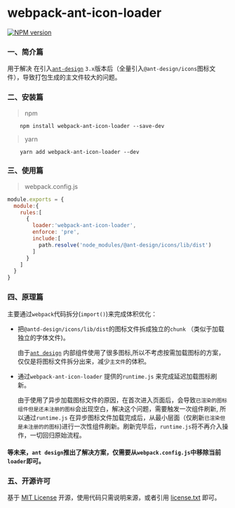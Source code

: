 ﻿# webpack-ant-icon-loader

[![NPM version][npm-image]][npm-url]


### 一、简介篇

用于解决 在引入[`ant-design`](https://ant-design.gitee.io/index-cn) `3.x`版本后（全量引入`@ant-design/icons`图标文件），导致打包生成的主文件较大的问题。


### 二、安装篇

> npm

```shell
    npm install webpack-ant-icon-loader --save-dev
```

> yarn

```shell
    yarn add webpack-ant-icon-loader --dev
```
     

### 三、使用篇

> webpack.config.js

```js
module.exports = {
  module:{
    rules:[
      {
        loader:'webpack-ant-icon-loader',
        enforce: 'pre',
        include:[
          path.resolve('node_modules/@ant-design/icons/lib/dist')
        ]
      }
    ]
  }
}

```

### 四、原理篇

主要通过`webpack`代码拆分(`import()`)来完成体积优化：

* 把`@antd-design/icons/lib/dist`的图标文件拆成独立的`chunk` （类似于加载独立的字体文件)。

  由于[`ant design`](https://ant-design.gitee.io/index-cn) 内部组件使用了很多图标,所以不考虑按需加载图标的方案，仅仅是将图标文件拆分出来，减少`主文件`的体积。

* 通过`webpack-ant-icon-loader` 提供的`runtime.js` 来完成延迟加载图标刷新。

  由于使用了异步加载图标文件的原因，在首次进入页面后，会导致`已渲染的图标组件但是还未注册的图标`会出现空白，解决这个问题，需要触发一次组件刷新, 所以通过`runtime.js` 在异步图标文件加载完成后，从最小层面（仅刷新`已渲染但是未注册的的图标`)进行一次性组件刷新。刷新完毕后，`runtime.js`将不再介入操作，一切回归原始流程。

#### 等未来，`ant design`推出了解决方案，仅需要从`webpack.config.js`中移除当前`loader`即可。


### 五、开源许可
基于 [MIT License](http://zh.wikipedia.org/wiki/MIT_License) 开源，使用代码只需说明来源，或者引用 [license.txt](https://github.com/sofish/typo.css/blob/master/license.txt) 即可。

[npm-url]: https://www.npmjs.com/package/webpack-ant-icon-loader
[npm-image]: https://img.shields.io/npm/v/webpack-ant-icon-loader.svg
